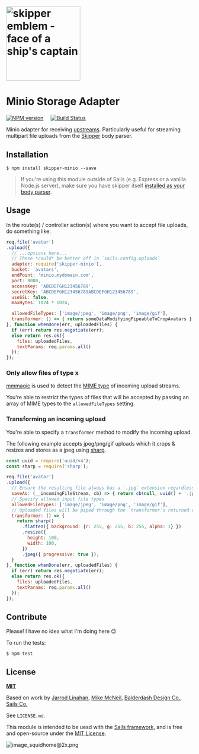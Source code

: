# [<img title="skipper-minio - Minio storage adapter for Skipper" src="http://i.imgur.com/P6gptnI.png" width="200px" alt="skipper emblem - face of a ship's captain"/>](https://github.com/texh/skipper-minio)
# Minio Storage Adapter

[![NPM version](https://badge.fury.io/js/skipper-minio.png)](http://badge.fury.io/js/skipper-minio) &nbsp; &nbsp;
[![Build Status](https://travis-ci.org/texh/skipper-minio.svg?branch=master)](https://travis-ci.org/texh/skipper-minio)

Minio adapter for receiving [upstreams](https://github.com/balderdashy/skipper#what-are-upstreams). Particularly useful for streaming multipart file uploads from the [Skipper](github.com/balderdashy/skipper) body parser.


## Installation

```
$ npm install skipper-minio --save
```

> If you're using this module outside of Sails (e.g. Express or a vanilla Node.js server), make sure you have skipper itself [installed as your body parser](https://sailsjs.com/documentation/concepts/middleware?q=adding-or-overriding-http-middleware).



## Usage

In the route(s) / controller action(s) where you want to accept file uploads, do something like:

```javascript
req.file('avatar')
.upload({
  // ...options here...
  // These *could* be better off in `sails.config.uploads`
  adapter: require('skipper-minio'),
  bucket: 'avatars',
  endPoint: 'minio.mydomain.com',
  port: 9000,
  accessKey: 'ABCDEFGH123456789',
  secretKey: 'ABCDEFGH123456789ABCDEFGH123456789',
  useSSL: false,
  maxBytes: 1024 * 1024,

  allowedFileTypes: ['image/jpeg', 'image/png', 'image/gif'],
  transformer: () => { return someDataModifyingPipeableToCropAvatars }
}, function whenDone(err, uploadedFiles) {
  if (err) return res.negotiate(err);
  else return res.ok({
    files: uploadedFiles,
    textParams: req.params.all()
  });
});
```

### Only allow files of type x
[mmmagic](https://www.npmjs.com/package/mmmagic) is used to detect the [MIME type](https://developer.mozilla.org/en-US/docs/Web/HTTP/Basics_of_HTTP/MIME_types/Complete_list_of_MIME_types) of incoming upload streams.

You're able to restrict the types of files that will be accepted by passing an array of MIME types to the `allowedFileTypes` setting.

### Transforming an incoming upload
You're able to specify a `transformer` method to modify the incoming upload.

The following example accepts jpeg/png/gif uploads which it crops & resizes and stores as a jpeg using [sharp](https://www.npmjs.com/package/sharp).
```js
const uuid = require('uuid/v4');
const sharp = require('sharp');

req.file('avatar')
.upload({
  // Ensure the resulting file always has a `.jpg` extension regardless of the filename of the original upload
  saveAs: (__incomingFileStream, cb) => { return cb(null, uuid() + '.jpg'); },
  // Specify allowed input file types
  allowedFileTypes: ['image/jpeg', 'image/png', 'image/gif'],
  // Uploaded files will be piped through the `transformer`s returned value before being sent to minio
  transformer: () => {
    return sharp()
      .flatten({ background: {r: 255, g: 255, b: 255, alpha: 1} })
      .resize({
        height: 100,
        width: 100,
      })
      .jpeg({ progressive: true });
  }
}, function whenDone(err, uploadedFiles) {
  if (err) return res.negotiate(err);
  else return res.ok({
    files: uploadedFiles,
    textParams: req.params.all()
  });
});
```

## Contribute

Please! I have no idea what I'm doing here :wink:


To run the tests:

```shell
$ npm test
```


## License

**[MIT](./LICENSE)**

Based on work by [Jarrod Linahan](https://github.com/texh/skipper-minio/), [Mike McNeil](https://sailsjs.com/studio), [Balderdash Design Co.](http://balderdash.co), [Sails Co.](https://sailsjs.com/about)

See `LICENSE.md`.

This module is intended to be uesd with the [Sails framework](https://sailsjs.com), and is free and open-source under the [MIT License](./LICENSE).


![image_squidhome@2x.png](http://i.imgur.com/RIvu9.png)

